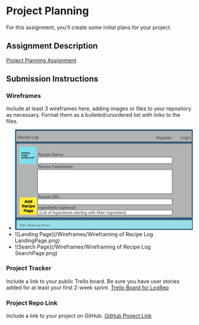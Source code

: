 # Project Planning
For this assignment, you'll create some initial plans for your project.

## Assignment Description
[Project Planning Assignment](https://education.launchcode.org/liftoff/modules/assignments/project-planning)

## Submission Instructions

### Wireframes

Include at least 3 wireframes here, adding images or files to your repository as necessary. Format them as a bulleted/unordered list with links to the files.
* ![Add Recipe Page](/P3-Project_Planning/Wireframes/Wireframing%20of%20Recipe%20Log%20AddRecipePage.png)
* ![Landing Page](/Wireframes/Wireframing of Recipe Log LandingPage.png)
* ![Search Page](/Wireframes/Wireframing of Recipe Log SearchPage.png)


### Project Tracker

Include a link to your public Trello board. Be sure you have user stories added for at least your first 2-week sprint.
[Trello Board for LogRep](https://trello.com/b/6y1DImgw/unit-3-project)

### Project Repo Link

Include a link to your project on GitHub.
[GitHub Project Link](https://github.com/Krystel-M/LogRep)
